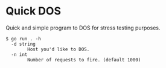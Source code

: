 # Quick DOS
Quick and simple program to DOS for stress testing purposes.

```
$ go run . -h
  -d string
        Host you'd like to DOS.
  -n int
        Number of requests to fire. (default 1000)
```
